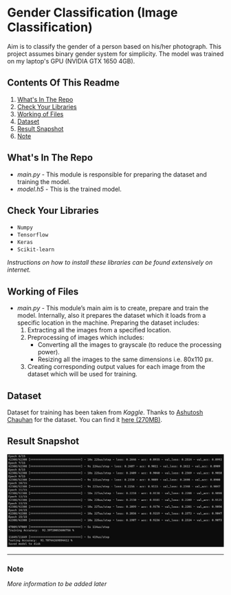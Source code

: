 # Gender Classification (Image Classification)

Aim is to classify the gender of a person based on his/her photograph. This project assumes binary gender system for simplicity. The model was trained on my laptop's GPU (NVIDIA GTX 1650 4GB).


## Contents Of This Readme

1. [What's In The Repo](https://github.com/anantSinghCross/gender-classification/blob/master/README.md#whats-in-the-repo)
2. [Check Your Libraries](https://github.com/anantSinghCross/gender-classification/blob/master/README.md#check-your-libraries)
3. [Working of Files](https://github.com/anantSinghCross/gender-classification/blob/master/README.md#working-of-files)
4. [Dataset](https://github.com/anantSinghCross/gender-classification/blob/master/README.md#dataset)
5. [Result Snapshot](https://github.com/anantSinghCross/gender-classification/blob/master/README.md#result-snapshot)
6. [Note](https://github.com/anantSinghCross/gender-classification/blob/master/README.md#note)

## What's In The Repo

* *main.py* - This module is responsible for preparing the dataset and training the model.
* *model.h5* - This is the trained model.

## Check Your Libraries

* `Numpy`
* `Tensorflow`
* `Keras`
* `Scikit-learn`

*Instructions on how to install these libraries can be found extensively on internet.*

## Working of Files

* *main.py* - This module’s main aim is to create, prepare and train the model. Internally, also it prepares the dataset which it loads from a specific location in the machine.
Preparing the dataset includes:
   1. Extracting all the images from a specified location.
   2. Preprocessing of images which includes:
      - Converting all the images to grayscale (to reduce the processing power).
      - Resizing all the images to the same dimensions i.e. 80x110 px.
   3. Creating corresponding output values for each image from the dataset which will be used for training.

## Dataset

Dataset for training has been taken from *Kaggle*. Thanks to [Ashutosh Chauhan](https://www.kaggle.com/cashutosh) for the dataset. You can find it [here (270MB)](https://www.kaggle.com/cashutosh/gender-classification-dataset).

## Result Snapshot

![training_and_testing](/accuracyResult.PNG)

***

### Note

*More information to be added later*
